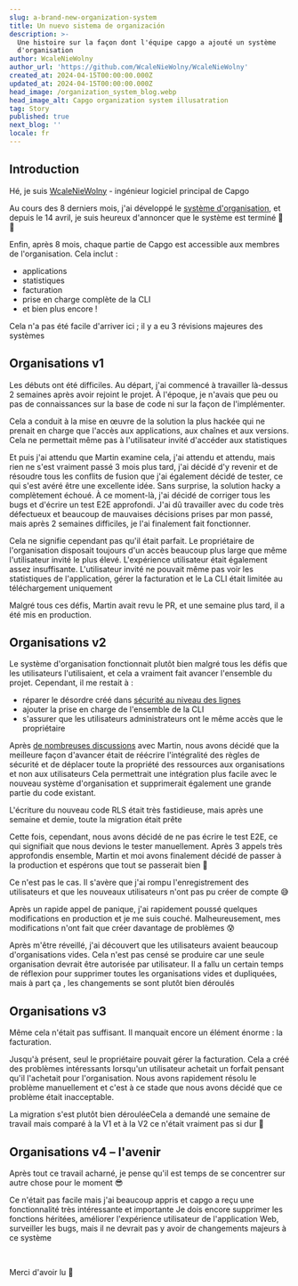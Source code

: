 ```yaml
---
slug: a-brand-new-organization-system
title: Un nuevo sistema de organización
description: >-
  Une histoire sur la façon dont l'équipe capgo a ajouté un système
  d'organisation
author: WcaleNieWolny
author_url: 'https://github.com/WcaleNieWolny/WcaleNieWolny'
created_at: 2024-04-15T00:00:00.000Z
updated_at: 2024-04-15T00:00:00.000Z
head_image: /organization_system_blog.webp
head_image_alt: Capgo organization system illusatration
tag: Story
published: true
next_blog: ''
locale: fr
---
```


## Introduction

Hé, je suis [WcaleNieWolny](https://githubcom/WcaleNieWolny/WcaleNieWolny) - ingénieur logiciel principal de Capgo

Au cours des 8 derniers mois, j'ai développé le [système d'organisation](/docs/webapp/organization-system/), et depuis le 14 avril, je suis heureux d'annoncer que le système est terminé 🎉 🎊

Enfin, après 8 mois, chaque partie de Capgo est accessible aux membres de l'organisation. Cela inclut :
 - applications
 - statistiques
 - facturation
 - prise en charge complète de la CLI
 - et bien plus encore !

Cela n'a pas été facile d'arriver ici ; il y a eu 3 révisions majeures des systèmes

## Organisations v1

Les débuts ont été difficiles. Au départ, j'ai commencé à travailler là-dessus 2 semaines après avoir rejoint le projet. 
À l'époque, je n'avais que peu ou pas de connaissances sur la base de code ni sur la façon de l'implémenter.

Cela a conduit à la mise en œuvre de la solution la plus hackée qui ne prenait en charge que l'accès aux applications, aux chaînes et aux versions.
Cela ne permettait même pas à l'utilisateur invité d'accéder aux statistiques

Et puis j'ai attendu que Martin examine cela, j'ai attendu et attendu, mais rien ne s'est vraiment passé 3 mois plus tard, j'ai décidé d'y revenir et de résoudre tous les conflits de fusion que j'ai également décidé de tester, ce qui s'est avéré être une excellente idée.
Sans surprise, la solution hacky a complètement échoué. À ce moment-là, j'ai décidé de corriger tous les bugs et d'écrire un test E2E approfondi.
J'ai dû travailler avec du code très défectueux et beaucoup de mauvaises décisions prises par mon passé, mais après 2 semaines difficiles, je l'ai finalement fait fonctionner.

Cela ne signifie cependant pas qu'il était parfait. Le propriétaire de l'organisation disposait toujours d'un accès beaucoup plus large que même l'utilisateur invité le plus élevé. L'expérience utilisateur était également assez insuffisante. L'utilisateur invité ne pouvait même pas voir les statistiques de l'application, gérer la facturation et le La CLI était limitée au téléchargement uniquement 

Malgré tous ces défis, Martin avait revu le PR, et une semaine plus tard, il a été mis en production. 

## Organisations v2

Le système d'organisation fonctionnait plutôt bien malgré tous les défis que les utilisateurs l'utilisaient, et cela a vraiment fait avancer l'ensemble du projet. Cependant, il me restait à :
 - réparer le désordre créé dans [sécurité au niveau des lignes](https://supabasecom/docs/guides/auth/row-level-security)
 - ajouter la prise en charge de l'ensemble de la CLI
 - s'assurer que les utilisateurs administrateurs ont le même accès que le propriétaire

Après [de nombreuses discussions](https://githubcom/Cap-go/capgo/issues/564) avec Martin, nous avons décidé que la meilleure façon d'avancer était de réécrire l'intégralité des règles de sécurité et de déplacer toute la propriété des ressources aux organisations et non aux utilisateurs
Cela permettrait une intégration plus facile avec le nouveau système d'organisation et supprimerait également une grande partie du code existant.

L'écriture du nouveau code RLS était très fastidieuse, mais après une semaine et demie, toute la migration était prête

Cette fois, cependant, nous avons décidé de ne pas écrire le test E2E, ce qui signifiait que nous devions le tester manuellement. Après 3 appels très approfondis ensemble, Martin et moi avons finalement décidé de passer à la production et espérons que tout se passerait bien 🙏

Ce n'est pas le cas. Il s'avère que j'ai rompu l'enregistrement des utilisateurs et que les nouveaux utilisateurs n'ont pas pu créer de compte 😅

Après un rapide appel de panique, j'ai rapidement poussé quelques modifications en production et je me suis couché. Malheureusement, mes modifications n'ont fait que créer davantage de problèmes 😰

Après m'être réveillé, j'ai découvert que les utilisateurs avaient beaucoup d'organisations vides. Cela n'est pas censé se produire car une seule organisation devrait être autorisée par utilisateur. Il a fallu un certain temps de réflexion pour supprimer toutes les organisations vides et dupliquées, mais à part ça , les changements se sont plutôt bien déroulés

## Organisations v3

Même cela n'était pas suffisant. Il manquait encore un élément énorme : la facturation.

Jusqu'à présent, seul le propriétaire pouvait gérer la facturation. Cela a créé des problèmes intéressants lorsqu'un utilisateur achetait un forfait pensant qu'il l'achetait pour l'organisation. 
Nous avons rapidement résolu le problème manuellement et c'est à ce stade que nous avons décidé que ce problème était inacceptable.

La migration s'est plutôt bien dérouléeCela a demandé une semaine de travail mais comparé à la V1 et à la V2 ce n'était vraiment pas si dur 🚀

## Organisations v4 – l'avenir

Après tout ce travail acharné, je pense qu'il est temps de se concentrer sur autre chose pour le moment 😎

Ce n'était pas facile mais j'ai beaucoup appris et capgo a reçu une fonctionnalité très intéressante et importante
Je dois encore supprimer les fonctions héritées, améliorer l'expérience utilisateur de l'application Web, surveiller les bugs, 
mais il ne devrait pas y avoir de changements majeurs à ce système


<br>

Merci d'avoir lu 🚀